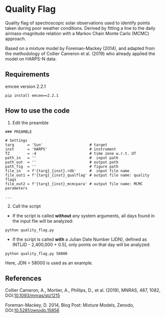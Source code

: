 # Quality Flag

Quality flag of spectroscopic solar observations used to identify points taken during poor weather conditions. Derived by fitting a line to the daily airmass-magnitude relation with a Markov Chain Monte Carlo (MCMC) approach.

Based on a mixture model by Foreman-Mackey (2014), and adapted from the methodology of Collier Cameron et al. (2019) who already applied the model on HARPS-N data.

## Requirements

emcee version 2.2.1
```
pip install emcee==2.2.1
```

## How to use the code

1. Edit the preamble

```
### PREAMBLE

# Settings
targ      = 'Sun'                     # target
inst      = 'HARPS'                   # instrument
TZ        = -4                        # time zone w.r.t. UT
path_in   = ''                        #  input path
path_out  = ''                        # output path
path_fig  = ''                        # figure path
file_in   = f'{targ}_{inst}.rdb'      #  input file name
file_out1 = f'{targ}_{inst}_qualflag' # output file name: quality flags
file_out2 = f'{targ}_{inst}_mcmcpara' # output file name: MCMC parameters

...
```

2. Call the script

- If the script is called **without** any system arguments, all days found in the input file will be analyzed:

```
python quality_flag.py
```

- If the script is called **with** a Julian Date Number (JDN), defined as INT[JD - 2,400,000 + 0.5], only points on that day will be analyzed:
```
python quality_flag.py 58000
```
Here, JDN = 58000 is used as an example.

## References

Collier Cameron, A., Mortier, A., Phillips, D., et al. (2019), MNRAS, 487, 1082, DOI:[10.1093/mnras/stz1215](https://doi.org/10.1093/mnras/stz1215)

Foreman-Mackey, D. 2014, Blog Post: Mixture Models, Zenodo, DOI:[10.5281/zenodo.15856](https://doi.org/10.5281/zenodo.15856)

